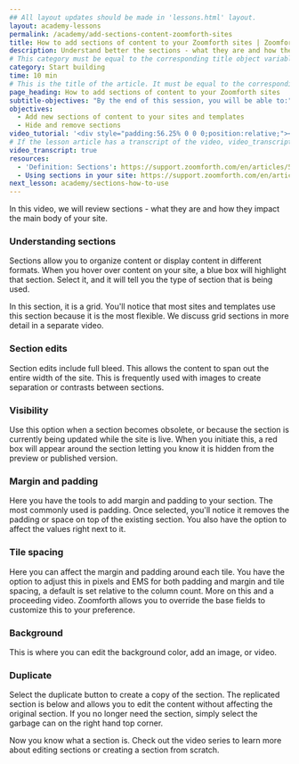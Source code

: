 ```yaml
---
## All layout updates should be made in 'lessons.html' layout.
layout: academy-lessons
permalink: /academy/add-sections-content-zoomforth-sites
title: How to add sections of content to your Zoomforth sites | Zoomforth Academy
description: Understand better the sections - what they are and how they impact the main body of your site.
# This category must be equal to the corresponding title object variable in the file _data/academy
category: Start building
time: 10 min
# This is the title of the article. It must be equal to the corresponding title object variable in the file _data/academy
page_heading: How to add sections of content to your Zoomforth sites
subtitle-objectives: "By the end of this session, you will be able to:"
objectives:
  - Add new sections of content to your sites and templates
  - Hide and remove sections
video_tutorial: '<div style="padding:56.25% 0 0 0;position:relative;"><iframe src="https://player.vimeo.com/video/935936269?badge=0&amp;autopause=0&amp;player_id=0&amp;app_id=58479" frameborder="0" allow="autoplay; fullscreen; picture-in-picture; clipboard-write" style="position:absolute;top:0;left:0;width:100%;height:100%;" title="How to add sections March 2023"></iframe></div><script src="https://player.vimeo.com/api/player.js"></script>'
# If the lesson article has a transcript of the video, video_transcript must be set to "true".
video_transcript: true
resources:
  - 'Definition: Sections': https://support.zoomforth.com/en/articles/5987761-definition-sections
  - Using sections in your site: https://support.zoomforth.com/en/articles/4778368-using-sections-in-your-site
next_lesson: academy/sections-how-to-use
---
```

In this video, we will review sections - what they are and how they impact the main body of your site.

### Understanding sections

Sections allow you to organize content or display content in different formats. When you hover over content on your site, a blue box will highlight that section. Select it, and it will tell you the type of section that is being used.

In this section, it is a grid. You'll notice that most sites and templates use this section because it is the most flexible. We discuss grid sections in more detail in a separate video.

### Section edits

Section edits include full bleed. This allows the content to span out the entire width of the site.
This is frequently used with images to create separation or contrasts between sections.

### Visibility

Use this option when a section becomes obsolete, or because the section is currently being updated while the site is live. When you initiate this, a red box will appear around the section letting you know it is hidden from the preview or published version.

### Margin and padding

Here you have the tools to add margin and padding to your section. The most commonly used is padding. Once selected, you'll notice it removes the padding or space on top of the existing section. You also have the option to affect the values right next to it.

### Tile spacing

Here you can affect the margin and padding around each tile. You have the option to adjust this in pixels and EMS for both padding and margin and tile spacing, a default is set relative to the column count. More on this and a proceeding video. Zoomforth allows you to override the base fields to customize this to your preference.

### Background

This is where you can edit the background color, add an image, or video.

### Duplicate

Select the duplicate button to create a copy of the section. The replicated section is below and allows you to edit the content without affecting the original section. If you no longer need the section, simply select the garbage can on the right hand top corner.

Now you know what a section is. Check out the video series to learn more about editing sections or creating a section from scratch.
